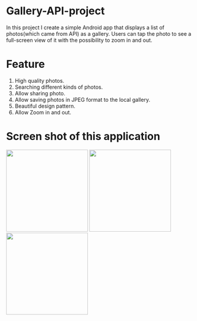 # Gallery-API-project
In this project I create a simple Android app that displays a list of photos(which came from API) as a 
gallery. Users can tap the photo to see a full-screen view of it with the possibility to zoom in and out.

# Feature
1. High quality photos.<br/>
2. Searching different kinds of photos.<br/>
3. Allow sharing photo.<br/>
4. Allow saving photos in JPEG format to the local gallery.<br/>
5. Beautiful design pattern.<br/>
6. Allow Zoom in and out.<br/>


# Screen shot of this application
<p float="left" >
<img src="https://user-images.githubusercontent.com/59121881/181260954-c8858b0b-636d-433a-a879-2962258e7979.jpg" width="220"/>
<img src="https://user-images.githubusercontent.com/59121881/181260978-cd7b9181-21d7-40e2-8f83-22d4407a817a.jpg" width="220"/>
<img src="https://user-images.githubusercontent.com/59121881/181260970-cbd3e790-776c-46f0-8bb1-17d9b7696540.jpg" width="220"/>
</p>

